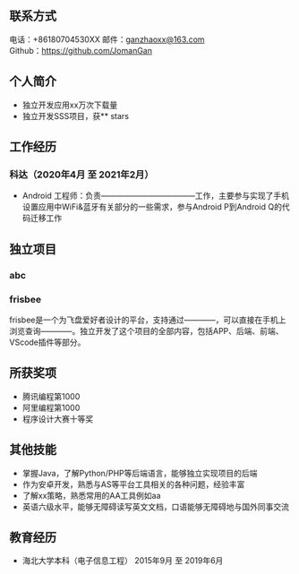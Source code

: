## 联系方式
电话：+86180704530XX 邮件：ganzhaoxx@163.com   
Github：https://github.com/JomanGan 

## 个人简介
   - 独立开发应用xx万次下载量
   - 独立开发SSS项目，获** stars

## 工作经历
### 科达（2020年4月 至 2021年2月）
   - Android 工程师：负责————————————工作，主要参与实现了手机设置应用中WiFi&蓝牙有关部分的一些需求，参与Android P到Android Q的代码迁移工作

## 独立项目
### abc

### frisbee

frisbee是一个为飞盘爱好者设计的平台，支持通过————，可以直接在手机上浏览查询————。独立开发了这个项目的全部内容，包括APP、后端、前端、VScode插件等部分。

## 所获奖项
   - 腾讯编程第1000
   - 阿里编程第1000
   - 程序设计大赛十等奖

## 其他技能
   - 掌握Java，了解Python/PHP等后端语言，能够独立实现项目的后端
   - 作为安卓开发，熟悉与AS等平台工具相关的各种问题，经验丰富
   - 了解xx策略，熟悉常用的AA工具例如aa
   - 英语六级水平，能够无障碍读写英文文档，口语能够无障碍地与国外同事交流

## 教育经历
   - 海北大学本科（电子信息工程） 2015年9月 至 2019年6月
